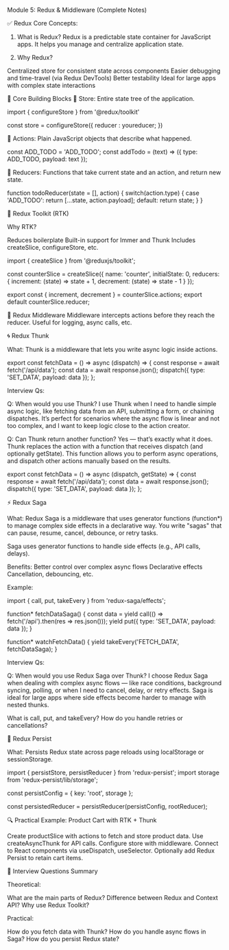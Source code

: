 Module 5: Redux & Middleware (Complete Notes)

✅ Redux Core Concepts:

1. What is Redux?
Redux is a predictable state container for JavaScript apps. It helps you manage and centralize application state.

2. Why Redux?

Centralized store for consistent state across components
Easier debugging and time-travel (via Redux DevTools)
Better testability
Ideal for large apps with complex state interactions

🔧 Core Building Blocks
🔹 Store:
Entire state tree of the application.

import { configureStore } from '@redux/toolkit'

const store = configureStore({
    reducer : youreducer;
})

🔹 Actions:
Plain JavaScript objects that describe what happened.

const ADD_TODO = 'ADD_TODO';
const addTodo = (text) => ({
  type: ADD_TODO,
  payload: text
});

🔹 Reducers:
Functions that take current state and an action, and return new state.

function todoReducer(state = [], action) {
  switch(action.type) {
    case 'ADD_TODO':
      return [...state, action.payload];
    default:
      return state;
  }
}

🚀 Redux Toolkit (RTK)

Why RTK?

Reduces boilerplate
Built-in support for Immer and Thunk
Includes createSlice, configureStore, etc.

import { createSlice } from '@reduxjs/toolkit';

const counterSlice = createSlice({
  name: 'counter',
  initialState: 0,
  reducers: {
    increment: (state) => state + 1,
    decrement: (state) => state - 1
  }
});

export const { increment, decrement } = counterSlice.actions;
export default counterSlice.reducer;

🔁 Redux Middleware
Middleware intercepts actions before they reach the reducer. Useful for logging, async calls, etc.

🌀 Redux Thunk

What:
Thunk is a middleware that lets you write async logic inside actions.

export const fetchData = () => async (dispatch) => {
  const response = await fetch('/api/data');
  const data = await response.json();
  dispatch({ type: 'SET_DATA', payload: data });
};

Interview Qs:

Q: When would you use Thunk?
I use Thunk when I need to handle simple async logic, like fetching data from an API, submitting a form, or chaining dispatches.
It’s perfect for scenarios where the async flow is linear and not too complex, and I want to keep logic close to the action creator.

Q: Can Thunk return another function?
Yes — that’s exactly what it does. Thunk replaces the action with a function that receives dispatch (and optionally getState).
This function allows you to perform async operations, and dispatch other actions manually based on the results.

export const fetchData = () => async (dispatch, getState) => {
  const response = await fetch('/api/data');
  const data = await response.json();
  dispatch({ type: 'SET_DATA', payload: data });
};



⚡ Redux Saga

What:
Redux Saga is a middleware that uses generator functions (function*) to manage complex side effects in a declarative way. You write "sagas" that can pause, resume, cancel, debounce, or retry tasks.

Saga uses generator functions to handle side effects (e.g., API calls, delays).

Benefits:
Better control over complex async flows
Declarative effects
Cancellation, debouncing, etc.


Example:

import { call, put, takeEvery } from 'redux-saga/effects';

function* fetchDataSaga() {
  const data = yield call(() => fetch('/api').then(res => res.json()));
  yield put({ type: 'SET_DATA', payload: data });
}

function* watchFetchData() {
  yield takeEvery('FETCH_DATA', fetchDataSaga);
}

Interview Qs:

 Q: When would you use Redux Saga over Thunk?
I choose Redux Saga when dealing with complex async flows — like race conditions, background syncing, polling, or when I need to cancel, delay, or retry effects.
Saga is ideal for large apps where side effects become harder to manage with nested thunks.


What is call, put, and takeEvery?
How do you handle retries or cancellations?

💾 Redux Persist

What:
Persists Redux state across page reloads using localStorage or sessionStorage.

import { persistStore, persistReducer } from 'redux-persist';
import storage from 'redux-persist/lib/storage';

const persistConfig = {
  key: 'root',
  storage
};

const persistedReducer = persistReducer(persistConfig, rootReducer);

🔍 Practical Example: Product Cart with RTK + Thunk

Create productSlice with actions to fetch and store product data.
Use createAsyncThunk for API calls.
Configure store with middleware.
Connect to React components via useDispatch, useSelector.
Optionally add Redux Persist to retain cart items.

📌 Interview Questions Summary

Theoretical:

What are the main parts of Redux?
Difference between Redux and Context API?
Why use Redux Toolkit?

Practical:

How do you fetch data with Thunk?
How do you handle async flows in Saga?
How do you persist Redux state?


